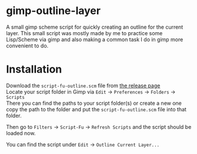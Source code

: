 # gimp-outline-layer
A small gimp scheme script for quickly creating an outline for the current layer.
This small script was mostly made by me to practice some Lisp/Scheme via gimp and also making a common task I do in gimp more convenient to do.

# Installation 
Download the `script-fu-outline.scm` file from [the release page](https://github.com/tailoric/gimp-outline-layer/releases)  
Locate your script folder in Gimp via `Edit` -> `Preferences` -> `Folders` -> `Scripts`  
There you can find the paths to your script folder(s) or create a new one  
copy the path to the folder and put the `script-fu-outline.scm` file into that folder.

Then go to `Filters` -> `Script-Fu` -> `Refresh Scripts` and the script should be loaded now.

You can find the script under `Edit` -> `Outline Current Layer...`

